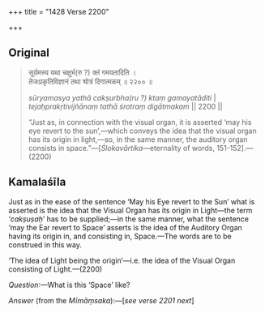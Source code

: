 +++
title = "1428 Verse 2200"

+++
## Original 
>
> सूर्यमस्य यथा चक्षुर्भ(रु ?) क्तं गमयतादिति ।  
> तेजःप्रकृतिविज्ञानं तथा श्रोत्रं दिगात्मकम् ॥ २२०० ॥ 
>
> *sūryamasya yathā cakṣurbha(ru ?) ktaṃ gamayatāditi* \|  
> *tejaḥprakṛtivijñānaṃ tathā śrotraṃ digātmakam* \|\| 2200 \|\| 
>
> “Just as, in connection with the visual organ, it is asserted ‘may his eye revert to the sun’,—which conveys the idea that the visual organ has its origin in light,—so, in the same manner, the auditory organ consists in space.”—[*Ślokavārtika*—eternality of words, 151-152].—(2200)



## Kamalaśīla

Just as in the ease of the sentence ‘May his Eye revert to the Sun’ what is asserted is the idea that the Visual Organ has its origin in Light—the term ‘*cakṣuṣaḥ*’ has to be supplied;—in the same manner, what the sentence ‘may the Ear revert to Space’ asserts is the idea of the Auditory Organ having its origin in, and consisting in, Space.—The words are to be construed in this way.

‘The idea of Light being the origin’—i.e. the idea of the Visual Organ consisting of Light.—(2200)

*Question*:—What is this ‘Space’ like?

*Answer* (from the *Mīmāṃsaka*):—[*see verse 2201 next*]



